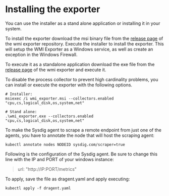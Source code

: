# Installing the exporter
You can use the installer as a stand alone application or installing it in your system.

To install the exporter download the msi binary file from the [release page](https://github.com/martinlindhe/wmi_exporter/releases) of the wmi exporter repository.
Execute the installer to install the exporter. This will setup the WMI Exporter as a Windows service, as well as create an exception in the Windows Firewall.

To execute it as a standalone application download the exe file from the [release page](https://github.com/martinlindhe/wmi_exporter/releases) of the wmi exporter and execute it.

To disable the process collector to prevent high cardinality problems, you can install or execute the exporter with the following options.
```
# Installer:
msiexec /i wmi_exporter.msi --collectors.enabled "cpu,cs,logical_disk,os,system,net"

# Stand alone:
.\wmi_exporter.exe --collectors.enabled "cpu,cs,logical_disk,os,system,net"
```

To make the Sysdig agent to scrape a remote endpoint from just one of the agents, you have to annotate the node that will host the scraping agent:
```
kubectl annotate nodes NODEID sysdig.com/scraper=true
```

Following is the configuration of the Sysdig agent. Be sure to change this line with the IP and PORT of your windows instance:
> url: "http://IP:PORT/metrics"

To apply, save the file as dragent.yaml and apply executing:
```
kubectl apply -f dragent.yaml
```
